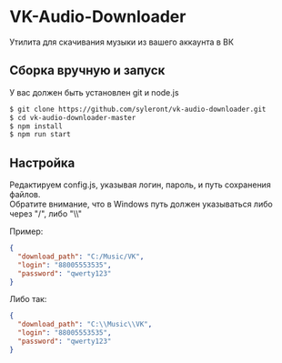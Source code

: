 # VK-Audio-Downloader
Утилита для скачивания музыки из вашего аккаунта в ВК

## Сборка вручную и запуск
У вас должен быть установлен git и node.js
```sh
$ git clone https://github.com/syleront/vk-audio-downloader.git
$ cd vk-audio-downloader-master
$ npm install
$ npm run start
```

## Настройка
Редактируем config.js, указывая логин, пароль, и путь сохранения файлов.
<br>
Обратите внимание, что в Windows путь должен указываться либо через "/", либо "\\\\"

Пример:
```json
{
  "download_path": "C:/Music/VK",
  "login": "88005553535",
  "password": "qwerty123"
}
```
Либо так:
```json
{
  "download_path": "C:\\Music\\VK",
  "login": "88005553535",
  "password": "qwerty123"
}
```